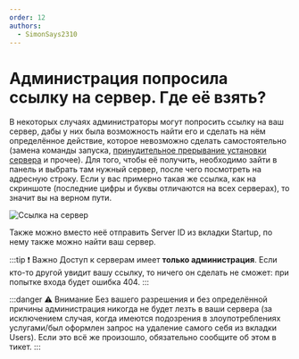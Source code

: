 ```yaml
---
order: 12
authors:
  - SimonSays2310
---
```


# Администрация попросила ссылку на сервер. Где её взять?

В некоторых случаях администраторы могут попросить ссылку на ваш сервер, дабы у них была возможность найти его и сделать на нём определённое действие, которое невозможно сделать самостоятельно (замена команды запуска, [принудительное прерывание установки сервера](runninginstaller) и прочее). Для того, чтобы её получить, необходимо зайти в панель и выбрать там нужный сервер, после чего посмотреть на адресную строку. Если у вас примерно такая же ссылка, как на скриншоте (последние цифры и буквы отличаются на всех серверах), то значит вы на верном пути.

![Ссылка на сервер](/host/whatislink.png)

Также можно вместо неё отправить Server ID из вкладки Startup, по нему также можно найти ваш сервер.

:::tip :exclamation: Важно
Доступ к серверам имеет **только администрация**. Если кто-то другой увидит вашу ссылку, то ничего он сделать не сможет: при попытке входа будет ошибка 404.
:::

:::danger :warning: Внимание
Без вашего разрешения и без определённой причины администрация никогда не будет лезть в ваши сервера (за исключением случая, когда имеются подозрения в злоупотреблениях услугами/был оформлен запрос на удаление самого себя из вкладки Users). Если это всё же произошло, обязательно сообщите об этом в тикет.
:::
